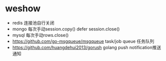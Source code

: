 # weshow

* redis 连接池自行关闭
* mongo 每次手动session.copy() defer session.close()
* mysql 每次手动rows.close()
* https://github.com/go-msgqueue/msgqueue task/job queue 任务队列
* https://github.com/huangdehui2013/gorush  golang push notification推送通知
